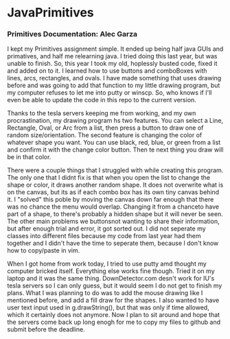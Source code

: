 # JavaPrimitives
### Primitives Documentation: Alec Garza

I kept my Primitives assignment simple. It ended up being half java GUIs and primatives, and half me relearning java. I tried doing this last year, but was unable to finish. So, this year I took my old, hoplessly busted code, fixed it and added on to it. I learned how to use buttons and comboBoxes with lines, arcs, rectangles, and ovals. I have made something that uses drawing before and was going to add that function to my little drawing program, but my computer refuses to let me into putty or winscp. So, who knows if I'll even be able to update the code in this repo to the current version.
  
Thanks to the tesla servers keeping me from working, and my own procrastination, my drawing program hs two features. You can select a Line, Rectangle, Oval, or Arc from a list, then press a button to draw one of random size/orientation. The second feature is changing the color of whatever shape you want. You can use black, red, blue, or green from a list and confirm it with the change color button. Then te next thing you draw will be in that color.

There were a couple things that I struggled with while creating this program. The only one that I didnt fix is that when you open the list to change the shape or color, it draws another random shape. It does not overwrite what is on the canvas, but its as if each combo box has its own tiny canvas behind it. I "solved" this poble by moving the canvas down far enough that there was no chance the menu would overlap. Changing it from a chanceto have part of a shape, to there's probably a hidden shape but it will never be seen. The other main problems we buttonsnot wanting to share their information, but after enough trial and error, it got sorted out. I did not seperate my classes into different files because my code from last year had them together and I didn't have the time to seperate them, because I don't know how to copy/paste in vim. 

When I got home from work today, I tried to use putty amd thought my computer bricked itself. Everything else works fine though. Tried it on my laptop and it was the same thing. DownDetector.com desn't work for IU's tesla servers so I can only guess, but it would seem I do not get to finish my plans. What I was planning to do was to add the mouse drawing like I mentioned before, and add a fill draw for the shapes. I also wanted to have user text input used in g.drawString(), but that was only if time allowed, which it certainly does not anymore. Now I plan to sit around and hope that the servers come back up long enogh for me to copy my files to github and submit before the deadline.

